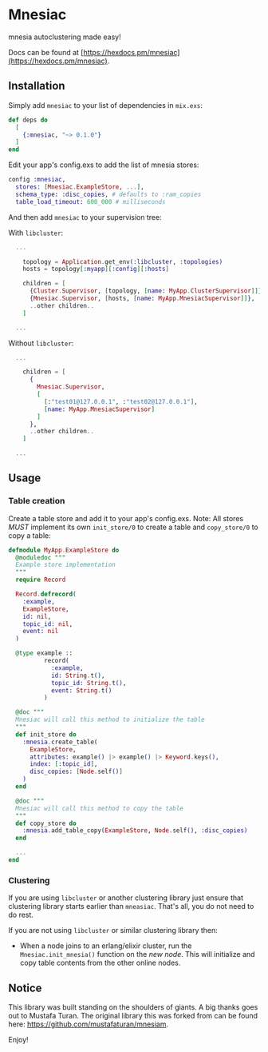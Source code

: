# Mnesiac

mnesia autoclustering made easy!

Docs can be found at [https://hexdocs.pm/mnesiac](https://hexdocs.pm/mnesiac).

## Installation

Simply add `mnesiac` to your list of dependencies in `mix.exs`:

```elixir
def deps do
  [
    {:mnesiac, "~> 0.1.0"}
  ]
end
```

Edit your app's config.exs to add the list of mnesia stores:

```elixir
config :mnesiac,
  stores: [Mnesiac.ExampleStore, ...],
  schema_type: :disc_copies, # defaults to :ram_copies
  table_load_timeout: 600_000 # milliseconds
```

And then add `mnesiac` to your supervision tree:

With `libcluster`:

```elixir
  ...

    topology = Application.get_env(:libcluster, :topologies)
    hosts = topology[:myapp][:config][:hosts]

    children = [
      {Cluster.Supervisor, [topology, [name: MyApp.ClusterSupervisor]]},
      {Mnesiac.Supervisor, [hosts, [name: MyApp.MnesiacSupervisor]]},
      ..other children..
    ]

  ...
```

Without `libcluster`:

```elixir
  ...

    children = [
      {
        Mnesiac.Supervisor,
        [
          [:"test01@127.0.0.1", :"test02@127.0.0.1"],
          [name: MyApp.MnesiacSupervisor]
        ]
      },
      ..other children..
    ]

  ...
```

## Usage

### Table creation

Create a table store and add it to your app's config.exs. Note: All stores *MUST* implement its own `init_store/0` to create a table and `copy_store/0` to copy a table:

```elixir
defmodule MyApp.ExampleStore do
  @moduledoc """
  Example store implementation
  """
  require Record

  Record.defrecord(
    :example,
    ExampleStore,
    id: nil,
    topic_id: nil,
    event: nil
  )

  @type example ::
          record(
            :example,
            id: String.t(),
            topic_id: String.t(),
            event: String.t()
          )

  @doc """
  Mnesiac will call this method to initialize the table
  """
  def init_store do
    :mnesia.create_table(
      ExampleStore,
      attributes: example() |> example() |> Keyword.keys(),
      index: [:topic_id],
      disc_copies: [Node.self()]
    )
  end

  @doc """
  Mnesiac will call this method to copy the table
  """
  def copy_store do
    :mnesia.add_table_copy(ExampleStore, Node.self(), :disc_copies)
  end

  ...
end
```

### Clustering

If you are using `libcluster` or another clustering library just ensure that clustering library starts earlier than `mneasiac`. That's all, you do not need to do rest.

If you are not using `libcluster` or similar clustering library then:

- When a node joins to an erlang/elixir cluster, run the `Mnesiac.init_mnesia()` function on the *new node*. This will initialize and copy table contents from the other online nodes.

## Notice

This library was built standing on the shoulders of giants. A big thanks goes out to Mustafa Turan. The original library this was forked from can be found here: https://github.com/mustafaturan/mnesiam.

Enjoy!
